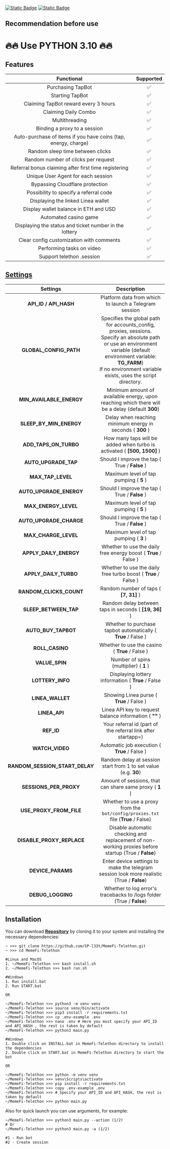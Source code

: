 [![Static Badge](https://img.shields.io/badge/Telegram-Channel-Link?style=for-the-badge&logo=Telegram&logoColor=white&logoSize=auto&color=blue)](https://t.me/+jJhUfsfFCn4zZDk0)      [![Static Badge](https://img.shields.io/badge/Telegram-Bot%20Link-Link?style=for-the-badge&logo=Telegram&logoColor=white&logoSize=auto&color=blue)](https://t.me/memefi_coin_bot/main?startapp=r_be864a343c)



## Recommendation before use

# 🔥🔥 Use PYTHON 3.10 🔥🔥

## Features

|                           Functional                           | Supported |
|:--------------------------------------------------------------:|:---------:|
|                       Purchasing TapBot                        |     ✅     |
|                        Starting TapBot                         |     ✅     |
|              Claiming TapBot reward every 3 hours              |     ✅     |
|                      Claiming Daily Combo                      |     ✅     |
|                         Multithreading                         |     ✅     |
|                  Binding a proxy to a session                  |     ✅     |
| Auto-purchase of items if you have coins (tap, energy, charge) |     ✅     |
|                Random sleep time between clicks                |     ✅     |
|              Random number of clicks per request               |     ✅     |
|      Referral bonus claiming after first time registering      |     ✅     |
|               Unique User Agent for each session               |     ✅     |
|                Bypassing Cloudflare protection                 |     ✅     |
|             Possibility to specify a referral code             |     ✅     |
|               Displaying the linked Linea wallet               |     ✅     |
|             Display wallet balance in ETH and USD              |     ✅     |
|                     Automated casino game                      |     ✅     |
|     Displaying the status and ticket number in the lottery     |     ✅     |
|            Clear config customization with comments            |     ✅     |
|                   Performing tasks on video                    |     ✅     |
|                   Support telethon .session                    |     ✅     |


## [Settings](https://github.com/SP-l33t/MemeFi-Telethon/blob/main/.env-example)

|            Settings            |                                                                                                                  Description                                                                                                                  |
|:------------------------------:|:---------------------------------------------------------------------------------------------------------------------------------------------------------------------------------------------------------------------------------------------:|
|     **API_ID / API_HASH**      |                                                                                             Platform data from which to launch a Telegram session                                                                                             |
|     **GLOBAL_CONFIG_PATH**     | Specifies the global path for accounts_config, proxies, sessions. <br/>Specify an absolute path or use an environment variable (default environment variable: **TG_FARM**) <br/>If no environment variable exists, uses the script directory. |
|    **MIN_AVAILABLE_ENERGY**    |                                                                        Minimum amount of available energy, upon reaching which there will be a delay (default **300**)                                                                        |
|    **SLEEP_BY_MIN_ENERGY**     |                                                                                           Delay when reaching minimum energy in seconds ( **300** )                                                                                           |
|     **ADD_TAPS_ON_TURBO**      |                                                                                    How many taps will be added when turbo is activated ( **[500, 1500]** )                                                                                    |
|      **AUTO_UPGRADE_TAP**      |                                                                                                 Should I improve the tap ( True / **False** )                                                                                                 |
|       **MAX_TAP_LEVEL**        |                                                                                                    Maximum level of tap pumping ( **5** )                                                                                                     |
|    **AUTO_UPGRADE_ENERGY**     |                                                                                                 Should I improve the tap ( True / **False** )                                                                                                 |
|      **MAX_ENERGY_LEVEL**      |                                                                                                    Maximum level of tap pumping ( **5** )                                                                                                     |
|    **AUTO_UPGRADE_CHARGE**     |                                                                                                 Should I improve the tap ( True / **False** )                                                                                                 |
|      **MAX_CHARGE_LEVEL**      |                                                                                                    Maximum level of tap pumping ( **3** )                                                                                                     |
|     **APPLY_DAILY_ENERGY**     |                                                                                        Whether to use the daily free energy boost ( **True** / False )                                                                                        |
|     **APPLY_DAILY_TURBO**      |                                                                                        Whether to use the daily free turbo boost ( **True** / False )                                                                                         |
|    **RANDOM_CLICKS_COUNT**     |                                                                                                     Random number of taps ( **[7, 31]** )                                                                                                     |
|     **SLEEP_BETWEEN_TAP**      |                                                                                             Random delay between taps in seconds ( **[19, 36]** )                                                                                             |
|      **AUTO_BUY_TAPBOT**       |                                                                                         Whether to purchase tapbot automatically ( **True** / False )                                                                                         |
|        **ROLL_CASINO**         |                                                                                                Whether to use the casino ( **True** / False )                                                                                                 |
|         **VALUE_SPIN**         |                                                                                                    Number of spins (multiplier) ( **1** )                                                                                                     |
|        **LOTTERY_INFO**        |                                                                                              Displaying lottery information ( **True** / False )                                                                                              |
|        **LINEA_WALLET**        |                                                                                                   Showing Linea purse ( **True** / False )                                                                                                    |
|         **LINEA_API**          |                                                                                            Linea API key to request balance information ( **""** )                                                                                            |
|           **REF_ID**           |                                                                                         Your referral id (part of the referral link after startapp=)                                                                                          |
|        **WATCH_VIDEO**         |                                                                                                 Automatic job execution ( **True** / False )                                                                                                  |
| **RANDOM_SESSION_START_DELAY** |                                                                                        Random delay at session start from 1 to set value (e.g. **30**)                                                                                        |
|     **SESSIONS_PER_PROXY**     |                                                                                            Amount of sessions, that can share same proxy ( **1** )                                                                                            |
|    **USE_PROXY_FROM_FILE**     |                                                                               Whether to use a proxy from the `bot/config/proxies.txt` file (**True** / False)                                                                                |
|   **DISABLE_PROXY_REPLACE**    |                                                                      Disable automatic checking and replacement of non-working proxies before startup (True / **False**)                                                                      |
|       **DEVICE_PARAMS**        |                                                                          Enter device settings to make the telegram session look more realistic  (True / **False**)                                                                           |
|       **DEBUG_LOGGING**        |                                                                                     Whether to log error's tracebacks to /logs folder (True / **False**)                                                                                      |


## Installation

You can download [**Repository**](https://github.com/SP-l33t/MemeFi-Telethon) by cloning it to your system and installing the necessary dependencies:

```shell
~ >>> git clone https://github.com/SP-l33t/MemeFi-Telethon.git
~ >>> cd MemeFi-Telethon

#Linux and MacOS
1. ~/MemeFi-Telethon >>> bash install.sh
2. ~/MemeFi-Telethon >>> bash run.sh

#Windows
1. Run install.bat
2. Run START.bat

OR

~/MemeFi-Telethon >>> python3 -m venv venv
~/MemeFi-Telethon >>> source venv/bin/activate
~/MemeFi-Telethon >>> pip3 install -r requirements.txt
~/MemeFi-Telethon >>> cp .env-example .env
~/MemeFi-Telethon >>> nano .env # Here you must specify your API_ID and API_HASH , the rest is taken by default
~/MemeFi-Telethon >>> python3 main.py

#Windows
1. Double click on INSTALL.bat in MemeFi-Telethon directory to install the dependencies
2. Double click on START.bat in MemeFi-Telethon directory to start the bot

OR

~/MemeFi-Telethon >>> python -m venv venv
~/MemeFi-Telethon >>> venv\Scripts\activate
~/MemeFi-Telethon >>> pip install -r requirements.txt
~/MemeFi-Telethon >>> copy .env-example .env
~/MemeFi-Telethon >>> # Specify your API_ID and API_HASH, the rest is taken by default
~/MemeFi-Telethon >>> python main.py
```

Also for quick launch you can use arguments, for example:

```shell
~/MemeFi-Telethon >>> python3 main.py --action (1/2)
# Or
~/MemeFi-Telethon >>> python3 main.py -a (1/2)

#1 - Run bot
#2 - Create session
```
